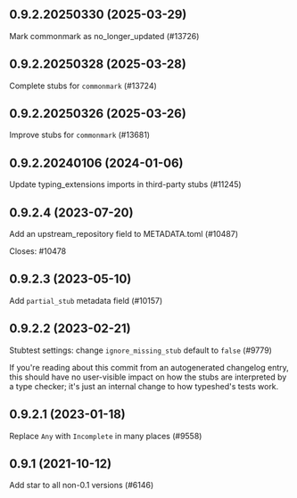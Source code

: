 ## 0.9.2.20250330 (2025-03-29)

Mark commonmark as no_longer_updated (#13726)

## 0.9.2.20250328 (2025-03-28)

Complete stubs for `commonmark` (#13724)

## 0.9.2.20250326 (2025-03-26)

Improve stubs for `commonmark` (#13681)

## 0.9.2.20240106 (2024-01-06)

Update typing_extensions imports in third-party stubs (#11245)

## 0.9.2.4 (2023-07-20)

Add an upstream_repository field to METADATA.toml (#10487)

Closes: #10478

## 0.9.2.3 (2023-05-10)

Add `partial_stub` metadata field (#10157)

## 0.9.2.2 (2023-02-21)

Stubtest settings: change `ignore_missing_stub` default to `false` (#9779)

If you're reading about this commit from an autogenerated changelog entry, this should have no user-visible impact on how the stubs are interpreted by a type checker; it's just an internal change to how typeshed's tests work.

## 0.9.2.1 (2023-01-18)

Replace `Any` with `Incomplete` in many places (#9558)

## 0.9.1 (2021-10-12)

Add star to all non-0.1 versions (#6146)

